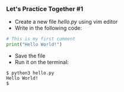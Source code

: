 ### Let's Practice Together \#1

- Create a new file *hello.py* using vim editor
- Write in the following code:
```python
# This is my first comment
print("Hello World!")
```
- Save the file
- Run it on the terminal:
```
$ python3 hello.py
Hello World!
$
```
